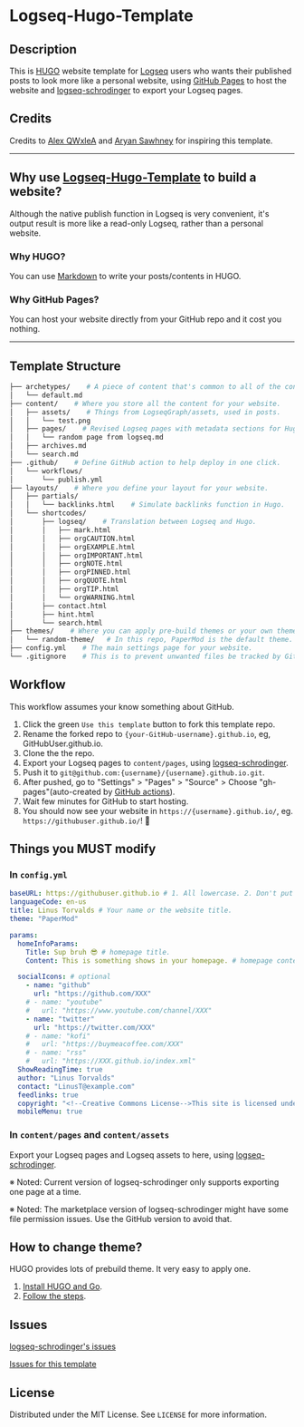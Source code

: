 # Logseq-Hugo-Template

## Description

This is [HUGO](https://gohugo.io/) website template for [Logseq](https://logseq.com/#/) users who wants their published posts to look more like a personal website, using [GitHub Pages](https://pages.github.com/) to host the website and [logseq-schrodinger](https://github.com/sawhney17/logseq-schrodinger) to export your Logseq pages.

## Credits

Credits to [Alex QWxleA](https://github.com/QWxleA) and [Aryan Sawhney](https://github.com/sawhney17) for inspiring this template.

---

## Why use [Logseq-Hugo-Template](https://github.com/CharlesChiuGit/Logseq-Hugo-Template) to build a website?

Although the native publish function in Logseq is very convenient, it's output result is more like a read-only Logseq, rather than a personal website.

### Why HUGO?

You can use [Markdown](https://www.markdownguide.org/) to write your posts/contents in HUGO.

### Why GitHub Pages?

You can host your website directly from your GitHub repo and it cost you nothing.

---

## Template Structure

```bash
├── archetypes/    # A piece of content that's common to all of the content on your website.
│   └── default.md
├── content/    # Where you store all the content for your website.
│   ├── assets/    # Things from LogseqGraph/assets, used in posts.
│   │   └── test.png
│   ├── pages/    # Revised Logseq pages with metadata sections for Hugo.
│   │   └── random page from logseq.md
│   ├── archives.md
│   └── search.md
├── .github/    # Define GitHub action to help deploy in one click.
│   └── workflows/
│       └── publish.yml
├── layouts/    # Where you define your layout for your website.
│   ├── partials/
│   │   └── backlinks.html    # Simulate backlinks function in Hugo.
│   └── shortcodes/
│       ├── logseq/    # Translation between Logseq and Hugo.
│       │   ├── mark.html
│       │   ├── orgCAUTION.html
│       │   ├── orgEXAMPLE.html
│       │   ├── orgIMPORTANT.html
│       │   ├── orgNOTE.html
│       │   ├── orgPINNED.html
│       │   ├── orgQUOTE.html
│       │   ├── orgTIP.html
│       │   └── orgWARNING.html
│       ├── contact.html
│       ├── hint.html
│       └── search.html
├── themes/    # Where you can apply pre-build themes or your own theme.
│   └── random-theme/   # In this repo, PaperMod is the default theme.
├── config.yml    # The main settings page for your website.
└── .gitignore    # This is to prevent unwanted files be tracked by Git.
```

## Workflow

This workflow assumes your know something about GitHub.

1. Click the green `Use this template` button to fork this template repo.
2. Rename the forked repo to `{your-GitHub-username}.github.io`, eg, GitHubUser.github.io.
3. Clone the the repo.
4. Export your Logseq pages to `content/pages`, using [logseq-schrodinger](https://github.com/sawhney17/logseq-schrodinger).
5. Push it to `git@github.com:{username}/{username}.github.io.git`.
6. After pushed, go to "Settings" > "Pages" > "Source" > Choose "gh-pages"(auto-created by [GitHub actions](https://github.com/features/actions)).
7. Wait few minutes for GitHub to start hosting.
8. You should now see your website in `https://{username}.github.io/`, eg. `https://githubuser.github.io/`! 🍻

## Things you MUST modify

### In `config.yml`

```yml
baseURL: https://githubuser.github.io # 1. All lowercase. 2. Don't put `/` after `.io`.
languageCode: en-us
title: Linus Torvalds # Your name or the website title.
theme: "PaperMod"

params:
  homeInfoParams:
    Title: Sup bruh 😎 # homepage title.
    Content: This is something shows in your homepage. # homepage content.

  socialIcons: # optional
    - name: "github"
      url: "https://github.com/XXX"
    # - name: "youtube"
    #   url: "https://www.youtube.com/channel/XXX"
    - name: "twitter"
      url: "https://twitter.com/XXX"
    # - name: "kofi"
    #   url: "https://buymeacoffee.com/XXX"
    # - name: "rss"
    #   url: "https://XXX.github.io/index.xml"
  ShowReadingTime: true
  author: "Linus Torvalds"
  contact: "LinusT@example.com"
  feedlinks: true
  copyright: "<!--Creative Commons License-->This site is licensed under a [Creative Commons Attribution-ShareAlike 4.0 International License](https://creativecommons.org/licenses/by-sa/4.0/).<!--/Creative Commons License-->"
  mobileMenu: true
```

### In `content/pages` and `content/assets`

Export your Logseq pages and Logseq assets to here, using [logseq-schrodinger](https://github.com/sawhney17/logseq-schrodinger).

※ Noted: Current version of logseq-schrodinger only supports exporting one page at a time.

※ Noted: The marketplace version of logseq-schrodinger might have some file permission issues. Use the GitHub version to avoid that.

## How to change theme?

HUGO provides lots of prebuild theme. It very easy to apply one.

1. [Install HUGO and Go](https://gohugo.io/getting-started/installing/).
2. [Follow the steps](https://gohugo.io/getting-started/quick-start/#step-3-add-a-theme).

## Issues

[logseq-schrodinger's issues](https://github.com/sawhney17/logseq-schrodinger#issues)

[Issues for this template](https://github.com/CharlesChiuGit/Logseq-Hugo-Template/issues)

## License

Distributed under the MIT License. See `LICENSE` for more information.
